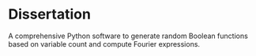 # Dissertation
 A comprehensive Python software to generate random Boolean functions based on variable count and compute Fourier expressions.
